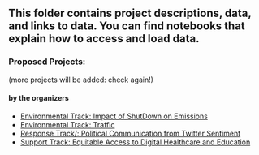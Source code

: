 ## This folder contains project descriptions, data, and links to data. You can find notebooks that explain how to access and load data. 

### Proposed Projects: 
(more projects will be added: check again!)
#### by the organizers

- [Environmental Track: Impact of ShutDown on Emissions](https://github.com/UDDSI/COVID19hackathon/tree/master/projects/EnvironmentalTrack/Impact_of_ShutDown_on_Emissions)
- [Environmental Track: Traffic](https://github.com/UDDSI/COVID19hackathon/tree/master/projects/EnvironmentalTrack/Traffic)
- [Response Track/: Political Communication from Twitter Sentiment](https://github.com/UDDSI/COVID19hackathon/tree/master/projects/ResponseTrack/Political_Communication_from_Twitter_Sentiment)
- [Support Track: Equitable Access to Digital Healthcare and Education](https://github.com/UDDSI/COVID19hackathon/tree/master/projects/SupportTrack/Equitable_Access_to_Digital_Healthcare_and_Education)
